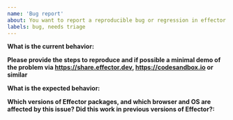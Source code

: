```yaml
---
name: 'Bug report'
about: You want to report a reproducible bug or regression in effector.
labels: bug, needs triage
---
```


<!--
Found a bug? Please fill out the sections below.
Be kind and objective when writing in text. Thanks!
-->

**What is the current behavior:**

**Please provide the steps to reproduce and if possible a minimal demo of the problem via https://share.effector.dev, https://codesandbox.io or similar**

**What is the expected behavior:**

**Which versions of Effector packages, and which browser and OS are affected by this issue? Did this work in previous versions of Effector?:**
